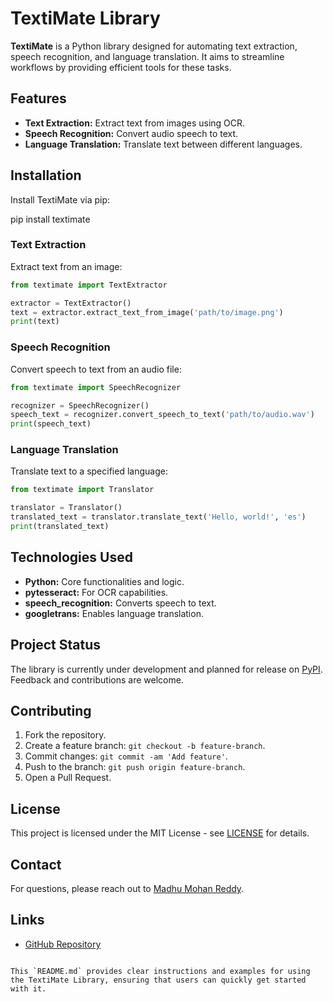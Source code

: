 # TextiMate Library

**TextiMate** is a Python library designed for automating text extraction, speech recognition, and language translation. It aims to streamline workflows by providing efficient tools for these tasks.

## Features
- **Text Extraction:** Extract text from images using OCR.
- **Speech Recognition:** Convert audio speech to text.
- **Language Translation:** Translate text between different languages.

## Installation

Install TextiMate via pip:


pip install textimate


### Text Extraction

Extract text from an image:

```python
from textimate import TextExtractor

extractor = TextExtractor()
text = extractor.extract_text_from_image('path/to/image.png')
print(text)
```

### Speech Recognition

Convert speech to text from an audio file:

```python
from textimate import SpeechRecognizer

recognizer = SpeechRecognizer()
speech_text = recognizer.convert_speech_to_text('path/to/audio.wav')
print(speech_text)
```

### Language Translation

Translate text to a specified language:

```python
from textimate import Translator

translator = Translator()
translated_text = translator.translate_text('Hello, world!', 'es')
print(translated_text)
```


## Technologies Used
- **Python:** Core functionalities and logic.
- **pytesseract:** For OCR capabilities.
- **speech_recognition:** Converts speech to text.
- **googletrans:** Enables language translation.

## Project Status
The library is currently under development and planned for release on [PyPI](https://pypi.org/). Feedback and contributions are welcome.

## Contributing
1. Fork the repository.
2. Create a feature branch: `git checkout -b feature-branch`.
3. Commit changes: `git commit -am 'Add feature'`.
4. Push to the branch: `git push origin feature-branch`.
5. Open a Pull Request.

## License
This project is licensed under the MIT License - see [LICENSE](LICENSE) for details.

## Contact
For questions, please reach out to [Madhu Mohan Reddy](mailto:yeddulamadhu6@gmail.com).

## Links
- [GitHub Repository](https://github.com/ymadhumohanreddy/TextiMate-Library)
```

This `README.md` provides clear instructions and examples for using the TextiMate Library, ensuring that users can quickly get started with it.
